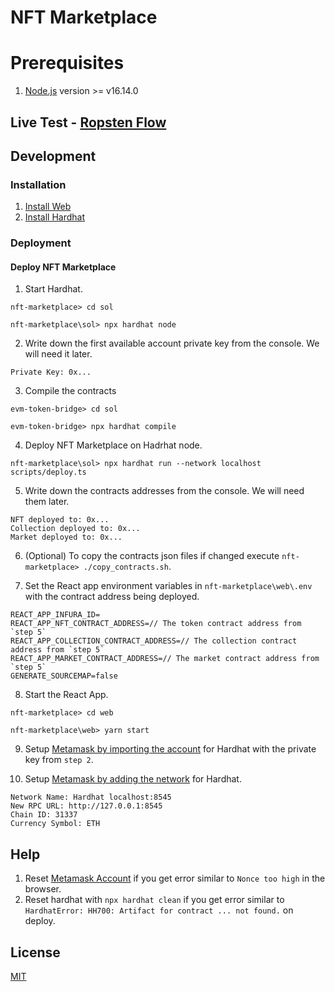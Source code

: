 # NFT Marketplace 

# Prerequisites
1. [Node.js](https://nodejs.org/en/) version >= v16.14.0 

## Live Test - [Ropsten Flow](DEV_LIVE_TEST.md)

## Development

### Installation

1. [Install Web](web/README.md#Installation)
2. [Install Hardhat](sol/README.md#Installation)

### Deployment

#### Deploy NFT Marketplace
1. Start Hardhat.

`nft-marketplace> cd sol`

`nft-marketplace\sol> npx hardhat node`

2. Write down the first available account private key from the console. We will need it later.
```
Private Key: 0x...
```

3. Compile the contracts

`evm-token-bridge> cd sol`
   
`evm-token-bridge> npx hardhat compile`

4. Deploy NFT Marketplace on Hadrhat node.
            
`nft-marketplace\sol> npx hardhat run --network localhost scripts/deploy.ts`

5. Write down the contracts addresses from the console. We will need them later.
```
NFT deployed to: 0x...
Collection deployed to: 0x...
Market deployed to: 0x...
```

6. (Optional) To copy the contracts json files if changed execute `nft-marketplace> ./copy_contracts.sh`.

7. Set the React app environment variables in `nft-marketplace\web\.env` with the contract address being deployed.
            
```Example
REACT_APP_INFURA_ID=
REACT_APP_NFT_CONTRACT_ADDRESS=// The token contract address from `step 5`
REACT_APP_COLLECTION_CONTRACT_ADDRESS=// The collection contract address from `step 5`
REACT_APP_MARKET_CONTRACT_ADDRESS=// The market contract address from `step 5`
GENERATE_SOURCEMAP=false
```

8. Start the React App.
            
`nft-marketplace> cd web`

`nft-marketplace\web> yarn start`

9. Setup [Metamask by importing the account](https://metamask.zendesk.com/hc/en-us/articles/360015489331-How-to-import-an-Account) for Hardhat with the private key from `step 2`.
  
10. Setup [Metamask by adding the network](https://metamask.zendesk.com/hc/en-us/articles/360043227612-How-to-add-a-custom-network-RPC) for Hardhat.

```
Network Name: Hardhat localhost:8545
New RPC URL: http://127.0.0.1:8545
Chain ID: 31337
Currency Symbol: ETH
```

## Help
1. Reset [Metamask Account](https://support.avax.network/en/articles/4872721-metamask-transactions-are-stuck-rejected) if you get error similar to `Nonce too high` in the browser.
2. Reset hardhat with `npx hardhat clean` if you get error similar to `HardhatError: HH700: Artifact for contract ... not found.` on deploy.
 
## License
[MIT](https://choosealicense.com/licenses/mit/)